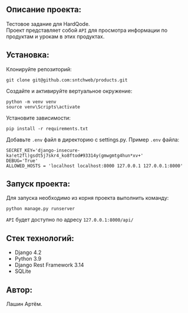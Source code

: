 ## Описание проекта:

Тестовое задание для НаrdQоdе.  
Проект представляет собой `API` для просмотра информации по продуктам и урокам в этих продуктах.

## Установка:

Клонируйте репозиторий:
```
git clone git@github.com:sntchweb/products.git
```

Создайте и активируйте вертуальное окружение:
```
python -m venv venv
source venv\Scripts\activate
```

Установите зависимости:
```
pip install -r requirements.txt
```

Добавьте `.env` файл в директорию с settings.py. Пример `.env` файла:
```
SECRET_KEY='django-insecure-ka!et2fl)gsdt5j7skr4_ko8ftod#93314y(gmwgmtg4hun*xv+'
DEBUG='True'
ALLOWED_HOSTS = 'localhost localhost:8000 127.0.0.1 127.0.0.1:8000'
```
## Запуск проекта:

Для запуска необходимо из корня проекта выполнить команду:
```
python manage.py runserver
```

`API` будет доступно по адресу `127.0.0.1:8000/api/`

## Стек технологий:
- Django 4.2
- Python 3.9
- Django Rest Framework 3.14
- SQLite

## Автор:
Лашин Артём.
